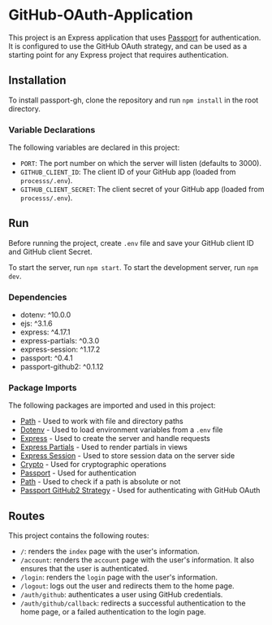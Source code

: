 
# GitHub-OAuth-Application

This project is an Express application that uses [Passport](http://www.passportjs.org/) for authentication. It is configured to use the GitHub OAuth strategy, and can be used as a starting point for any Express project that requires authentication. 

## Installation

To install passport-gh, clone the repository and run `npm install` in the root directory. 

### Variable Declarations

The following variables are declared in this project: 

 - `PORT`: The port number on which the server will listen (defaults to 3000).  
 - `GITHUB_CLIENT_ID`: The client ID of your GitHub app (loaded from `processs/.env`).  
 - `GITHUB_CLIENT_SECRET`: The client secret of your GitHub app (loaded from `processs/.env`). 
  

## Run 

Before running the project, create `.env` file and save your GitHub client ID and GitHub client Secret. 
  
To start the server, run `npm start`. To start the development server, run `npm dev`. 

### Dependencies 
* dotenv: ^10.0.0 
* ejs: ^3.1.6 
* express: ^4.17.1 
* express-partials: ^0.3.0 
* express-session: ^1.17.2 
* passport: ^0.4.1 
* passport-github2: ^0.1.12


### Package Imports

The following packages are imported and used in this project: 
- [Path](https://nodejs.org/api/path.html) - Used to work with file and directory paths 
- [Dotenv](https://www.npmjs.com/package/dotenv) - Used to load environment variables from a `.env` file 
- [Express](https://expressjs.com/) - Used to create the server and handle requests 
- [Express Partials](https://www.npmjs.com/package/express-partials) - Used to render partials in views 
- [Express Session](https://www.npmjs.com/package/express-session) - Used to store session data on the server side 
- [Crypto](https://nodejs.org/api/crypto.html) - Used for cryptographic operations 
- [Passport](http://www.passportjs.org/) - Used for authentication  
- [Path](https://nodejs.org/api/path.html) - Used to check if a path is absolute or not  
- [Passport GitHub2 Strategy](https://www.npmjs.com/package/passport-github2) - Used for authenticating with GitHub OAuth  

 
 ## Routes
This project contains the following routes:

- `/`: renders the `index` page with the user's information.
- `/account`: renders the `account` page with the user's information. It also ensures that the user is authenticated. 
- `/login`: renders the `login` page with the user's information. 
- `/logout`: logs out the user and redirects them to the home page. 
- `/auth/github`: authenticates a user using GitHub credentials. 
- `/auth/github/callback`: redirects a successful authentication to the home page, or a failed authentication to the login page.